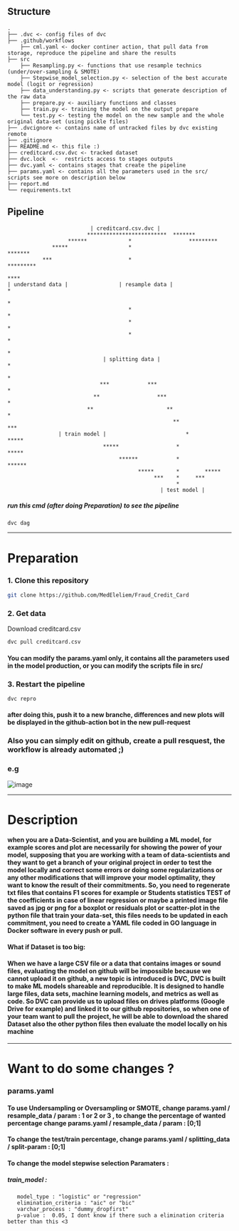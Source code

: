 

Structure
--------------------

    .
    ├── .dvc <- config files of dvc
    ├── .github/workflows
        ├── cml.yaml <- docker continer action, that pull data from storage, reproduce the pipeline and share the results 
    ├── src
        ├── Resampling.py <- functions that use resample technics (under/over-sampling & SMOTE)
        ├── Stepwise_model_selection.py <- selection of the best accurate model (logit or regression) 
        ├── data_understanding.py <- scripts that generate description of the raw data
        ├── prepare.py <- auxiliary functions and classes
        ├── train.py <- training the model on the output prepare
        └── test.py <- testing the model on the new sample and the whole original data-set (using pickle files)
    ├── .dvcignore <- contains name of untracked files by dvc existing remote   
    ├── .gitignore  
    ├── README.md <- this file :)
    ├── creditcard.csv.dvc <- tracked dataset
    ├── dvc.lock  <-  restricts access to stages outputs
    ├── dvc.yaml <- contains stages that create the pipeline
    ├── params.yaml <- contains all the parameters used in the src/ scripts see more on description below
    ├── report.md
    └── requirements.txt
Pipeline        
-------------------- 

                              | creditcard.csv.dvc |
                             *************************  *******
                       ******             *                  *********
                  *****                   *                           *******
               ***                        *                                  *********
                                                                                     ****
    | understand data |                | resample data |                                 *
                                                                                         *
                                          *                                              *
                                          *                                              *
                                          *                                              *
                                                                                         *
                                  | splitting data |                                     *
                                                                                         *
                                 ***            ***                                      *
                               **                  ***                                   *
                             **                       **                                 *
                                                        **                             ***
                    | train model |                         *                        *****
                                  *****                  *                   *****
                                       ******            *             ******
                                             *****       *        *****
                                                  ***    *     ***
                                                         *
                                                    | test model |   
                                                              
##### run this cmd (after doing Preparation) to see the pipeline 
```bash
dvc dag
```
-------------------- 
# Preparation

### 1. Clone this repository
```bash
git clone https://github.com/MedEleliem/Fraud_Credit_Card
```
### 2. Get data

Download creditcard.csv

```bash
dvc pull creditcard.csv
``` 
#### You can modify the params.yaml only, it contains all the parameters used in the model production, or you can modify the scripts file in src/

### 3. Restart the pipeline
```bash
dvc repro
```
#### after doing this, push it to a new branche, differences and new plots will be displayed in the github-action bot in the new pull-request

### Also you can simply edit on github, create a pull resquest, the workflow is already automated ;) 
### e.g
![image](https://user-images.githubusercontent.com/64113527/118899364-7a6f7800-b906-11eb-96a4-097917ca385c.png)

-------------------- 
# Description

#### when you are a Data-Scientist, and you are building a ML model, for example scores and plot are necessarily for showing the power of your model, supposing that you are working with a team of data-scientists and they want to get a branch of your original project in order to test the model locally and correct some errors or doing some regularizations or any other modifications that will improve your model optimality, they want to know the result of their commitments. So, you need to regenerate txt files that contains F1 scores for example or Students statistics TEST of the coefficients in case of linear regression or maybe a printed image file saved as jpg or png for a boxplot or residuals plot or scatter-plot in the python file that train your data-set, this files needs to be updated in each commitment, you need to create a YAML file coded in GO language in Docker software in every push or pull.
#### What if Dataset is too big:
#### When we have a large CSV file or a data that contains images or sound files, evaluating the model on github will be impossible because we cannot upload it on github, a new topic is introduced is DVC, DVC is built to make ML models shareable and reproducible. It is designed to handle large files, data sets, machine learning models, and metrics as well as code. So DVC can provide us to upload files on drives platforms (Google Drive for example) and linked it to our github repositories, so when one of your team want to pull the project, he will be able to download the shared Dataset also the other python files then evaluate the model locally on his machine

--------------------
# Want to do some changes ?

### params.yaml


#### To use Undersampling or Oversampling or SMOTE, change params.yaml / resample_data / param : 1 or 2 or 3 , to change the percentage of wanted percentage change params.yaml / resample_data / param : [0;1]

#### To change the test/train percentage, change params.yaml / splitting_data / split-param :  [0;1]

#### To change the model stepwise selection Paramaters :
##### train_model :
       model_type : "logistic" or "regression"
       elimination_criteria : "aic" or "bic"
       varchar_process : "dummy_dropfirst" 
       p-value :  0.05, I dont know if there such a elimination criteria better than this <3 
